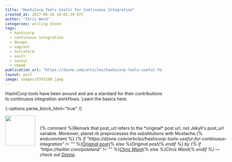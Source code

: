 ```yaml
---
title: "HashiCorp Tools Useful for Continuous Integration"
created_at: 2017-06-26 14:01:39 UTC
author: "Chris Ward"
categories: writing dzone
tags:
  - hashicorp
  - continuous integration
  - devops
  - vagrant
  - terraform
  - vault
  - consul
  - nomad
publication_url: "https://dzone.com/articles/hashicorp-tools-useful-for-continuous-integration"
layout: post
image: images/5703108.jpeg
---
```

HashiCorp tools have been around and are a standard for their contributions to continuous integration workflows. Learn the basics here.


{::options parse_block_html="true" /}
<div class="author">
   <img src="https://www.rss-specifications.com/rss-spec-rss.gif" style="width: 96px; height: 96;">
   <span style="position: absolute; padding: 32px 15px;">{% comment %}Remark that post_url refers to the *original* post url, not Jekyll's post_url variable. Moreover, planet.rb preprocesses the substitutions with Mustache.{% endcomment %}
      <i>{% if "https://dzone.com/articles/hashicorp-tools-useful-for-continuous-integration" != "" %}<a href="https://dzone.com/articles/hashicorp-tools-useful-for-continuous-integration">Original post</a>{% else %}Original post{% endif %} by {% if "https://twitter.com/poteland" != "" %}<a href="https://twitter.com/poteland">Chris Ward</a>{% else %}Chris Ward{% endif %} &mdash; check out <a href="https://dzone.com">Dzone</a>.</i>
  </span>
</div>
